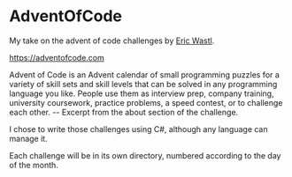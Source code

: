 # AdventOfCode
My take on the advent of code challenges by [Eric Wastl](http://was.tl).

https://adventofcode.com

Advent of Code is an Advent calendar of small programming puzzles for a variety of skill sets and skill levels that can be solved in any programming language you like.
People use them as interview prep, company training, university coursework, practice problems, a speed contest, or to challenge each other.
-- Excerpt from the about section of the challenge.

I chose to write those challenges using C#, although any language can manage it.

Each challenge will be in its own directory, numbered according to the day of the month.
